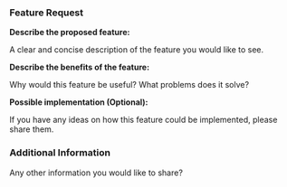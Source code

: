 ### Feature Request

**Describe the proposed feature:**

A clear and concise description of the feature you would like to see.

**Describe the benefits of the feature:**

Why would this feature be useful? What problems does it solve?

**Possible implementation (Optional):**

If you have any ideas on how this feature could be implemented, please share them.

### Additional Information

Any other information you would like to share?